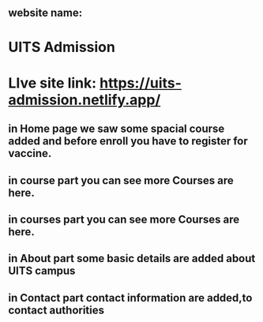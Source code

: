 ## website name:

# UITS Admission

# LIve site link: https://uits-admission.netlify.app/

## in Home page we saw some spacial course added and before enroll you have to register for vaccine.

## in course part you can see more Courses are here.

## in courses part you can see more Courses are here.

## in About part some basic details are added about UITS campus

## in Contact part contact information are added,to contact authorities
